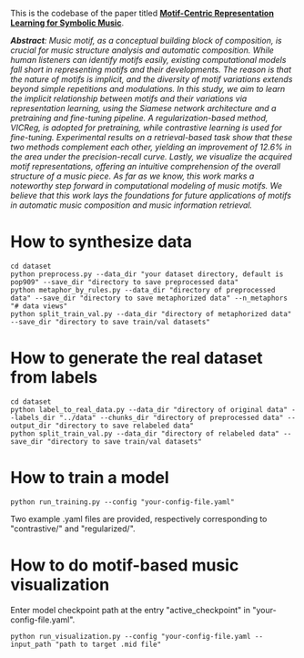 This is the codebase of the paper titled [**Motif-Centric Representation Learning for Symbolic Music**](https://arxiv.org/abs/2309.10597).

***Abstract**: Music motif, as a conceptual building block of composition, is crucial for music structure analysis and automatic composition. While human listeners can identify motifs easily, existing computational models fall short in representing motifs and their developments. The reason is that the nature of motifs is implicit, and the diversity of motif variations extends beyond simple repetitions and modulations. In this study, we aim to learn the implicit relationship between motifs and their variations via representation learning, using the Siamese network architecture and a pretraining and fine-tuning pipeline. A regularization-based method, VICReg, is adopted for pretraining, while contrastive learning is used for fine-tuning. Experimental results on a retrieval-based task show that these two methods complement each other, yielding an improvement of 12.6% in the area under the precision-recall curve. Lastly, we visualize the acquired motif representations, offering an intuitive comprehension of the overall structure of a music piece. As far as we know, this work marks a noteworthy step forward in computational modeling of music motifs. We believe that this work lays the foundations for future applications of motifs in automatic music composition and music information retrieval.*

# How to synthesize data
```
cd dataset
python preprocess.py --data_dir "your dataset directory, default is pop909" --save_dir "directory to save preprocessed data"
python metaphor_by_rules.py --data_dir "directory of preprocessed data" --save_dir "directory to save metaphorized data" --n_metaphors "# data views"
python split_train_val.py --data_dir "directory of metaphorized data" --save_dir "directory to save train/val datasets"
```

# How to generate the real dataset from labels
```
cd dataset
python label_to_real_data.py --data_dir "directory of original data" --labels_dir "../data" --chunks_dir "directory of preprocessed data" --output_dir "directory to save relabeled data"
python split_train_val.py --data_dir "directory of relabeled data" --save_dir "directory to save train/val datasets"
```

# How to train a model
```
python run_training.py --config "your-config-file.yaml"
```
Two example .yaml files are provided, respectively corresponding to "contrastive/" and "regularized/".

# How to do motif-based music visualization
Enter model checkpoint path at the entry "active_checkpoint" in "your-config-file.yaml".
```
python run_visualization.py --config "your-config-file.yaml --input_path "path to target .mid file"
```

